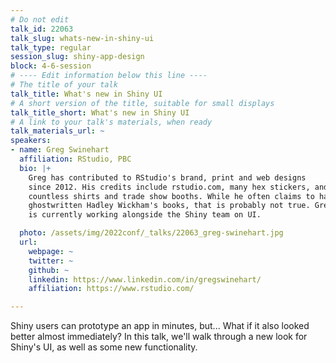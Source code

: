 ```yaml
---
# Do not edit
talk_id: 22063
talk_slug: whats-new-in-shiny-ui
talk_type: regular
session_slug: shiny-app-design
block: 4-6-session
# ---- Edit information below this line ----
# The title of your talk
talk_title: What's new in Shiny UI
# A short version of the title, suitable for small displays
talk_title_short: What's new in Shiny UI
# A link to your talk's materials, when ready
talk_materials_url: ~
speakers:
- name: Greg Swinehart
  affiliation: RStudio, PBC
  bio: |+
    Greg has contributed to RStudio's brand, print and web designs
    since 2012. His credits include rstudio.com, many hex stickers, and
    countless shirts and trade show booths. While he often claims to have
    ghostwritten Hadley Wickham's books, that is probably not true. Greg
    is currently working alongside the Shiny team on UI.

  photo: /assets/img/2022conf/_talks/22063_greg-swinehart.jpg
  url:
    webpage: ~
    twitter: ~
    github: ~
    linkedin: https://www.linkedin.com/in/gregswinehart/
    affiliation: https://www.rstudio.com/

---
```


<!-- ABSTRACT ----
Please write abstract below. You may use simple markdown (links, code style, bold, italics)
-->

Shiny users can prototype an app in minutes, but... What if it also looked
better almost immediately? In this talk, we'll walk through a new look for
Shiny's UI, as well as some new functionality.
